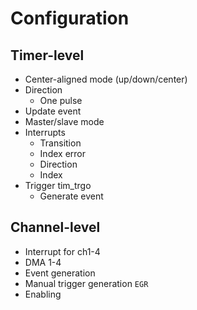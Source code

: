 # Configuration

## Timer-level

- Center-aligned mode (up/down/center)
- Direction
  - One pulse
- Update event
- Master/slave mode
- Interrupts
  - Transition
  - Index error
  - Direction
  - Index
- Trigger tim_trgo
  - Generate event

## Channel-level

- Interrupt for ch1-4
- DMA 1-4
- Event generation
- Manual trigger generation `EGR`
- Enabling